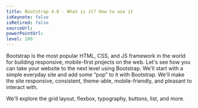 ```yaml
---
title: Bootstrap 4.0 - What is it? How to use it
isKeynote: false
isRetired: false
sourceUrl: 
powerPointUrl: 
level: 100
---
```

Bootstrap is the most popular HTML, CSS, and JS framework in the world for building responsive, mobile-first projects on the web. Let's see how you can take your website to the next level using Bootstrap. We'll start with a simple everyday site and add some “pop” to it with Bootstrap. We'll make the site responsive, consistent, theme-able, mobile-friendly, and pleasant to interact with.

We'll explore the grid layout, flexbox, typography, buttons, list, and more.